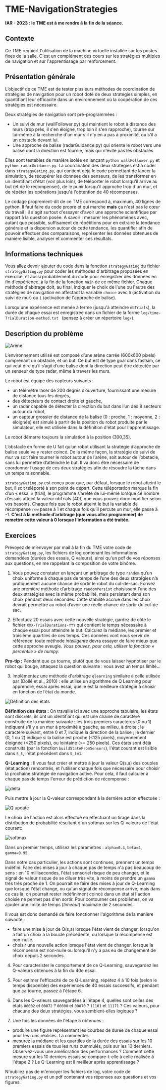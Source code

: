 # TME-NavigationStrategies

**IAR - 2023 : le TME est à me rendre à la fin de la séance.**

## Contexte

Ce TME requiert l'utilisation de la machine virtuelle installée sur les postes fixes de la salle. 
C'est un complément des cours sur les stratégies multiples de navigation et sur l'apprentissage par renforcement.

## Présentation générale

L’objectif de ce TME est de tester plusieurs méthodes de coordination de stratégies de navigation pour un robot doté de deux stratégies simples, en quantifiant leur efficacité dans un environnement où la coopération de ces stratégies est nécessaire.

Deux stratégies de navigation sont pré-programmées :
* Un suivi de mur (wallFollower.py) qui maintient le robot à distance des murs (trop près, il s'en éloigne, trop loin il s'en rapproche), tourne sur lui-même à la recherche d'un mur s'il n'y en a pas à proximité, ou s'il a un obstacle devant lui.
* Une approche de balise (radarGuidance.py) qui oriente le robot vers une balise dont la direction est fournie, mais qui n'évite pas les obstacles.

Elles sont testables de manière isolée en lançant ```python wallFollower.py``` et ```python radarGuidance.py```. La coordination des deux stratégies est à coder dans ```strategyGating.py```, qui contient déjà le code permettant de lancer la simulation, de récupérer les données des senseurs, de les transformer en un identifiant d'état (voir plus loin), de téléporter le robot lorsqu'il arrive au but (et de le récompenser), de le punir lorsqu'il approche trop d'un mur, et de répéter les opérations jusqu'à l'obtention de 40 récompenses.

Le codage proprement-dit de ce TME correspond à, maximum, 40 lignes de python. Il faut faire du code propre et qui marche **mais** ça n'est pas le cœur du travail : il s'agit surtout d'essayer d'avoir une approche scientifique par rapport à la question posée. A savoir : mesurer les phénomènes avec, autant que possible, suffisament de répétitions pour en extraire la tendance générale et la dispersion autour de cette tendance, les quantifier afin de pouvoir effectuer des comparaisons, représenter les données obtenues de manière lisible, analyser et commenter ces résultats.

## Informations techniques

Vous allez devoir ajouter du code dans la fonction ```strategyGating``` du fichier ```strategyGating.py``` pour coder les méthodes d'arbitrage proposées en exercice, et aussi probablement du code pour enregistrer des données en fin d'expérience, à la fin de la fonction ```main``` de ce même fichier. Chaque méthode d'abitrage doit, au final, indiquer le choix de l'une ou l'autre des stratégies de navigation en affectant la variable ```choice``` avec ```0``` (activation du suivi de mur) ou ```1``` (activation de l'approche de balise).

Lorsqu'une expérience est menée à terme (jusqu'à atteindre ```nbTrials```), la durée de chaque essai est enregistrée dans un fichier de la forme ```log/time-TrialDuration-method.txt ``` (pensez à créer un répertoire ```log/```).

## Description du problème

![Arène](entonnoir2.png)

L’environnement utilisé est composé d’une arène carrée (600x600 pixels) comprenant un obstacle, et un but. Ce but est de type goal dans fastsim, ce qui veut dire qu’il s’agit d’une balise dont la direction peut être détectée par un senseur de type radar, même à travers les murs.

Le robot est équipé des capteurs suivants :
- un télémètre laser de 200 degrés d’ouverture, fournissant une mesure de distance tous les degrés,
- des détecteurs de contact droite et gauche,
- un radar capable de détecter la direction du but dans l’un des 8 secteurs autour du robot,
- un capteur grossier de distance de la balise (0 : proche, 1 : moyenne, 2 : éloignée) est simulé à partir de la position du robot produite par le simulateur, elle est utilisée dans la définition d'état pour l'apprentissage.

Le robot démarre toujours la simulation à la position (300,35).

L’obstacle en forme de U fait qu’un robot utilisant la stratégie d’approche de balise seule va y rester coincé.
De la même façon, la stratégie de suivi de mur va soit faire tourner le robot autour de l’arène, soit autour de l’obstacle, sans lui permettre d’atteindre le but. Il va donc être nécessaire de coordonner l’usage de ces deux stratégies afin de résoudre la tâche dans un temps raisonnable.

```strategyGating.py``` est conçu pour que, par défaut, lorsque le robot atteint le but, il soit téléporté à son point de départ. Cette téléportation marque la fin d’un « essai » (trial), le programme s’arrête de lui-même lorsque ce nombre d’essais atteint la valeur nbTrials (40), que vous pouvez donc modifier selon vos besoins. Chaque fois que le robot atteint le but la variable de récompense ```rew``` passe à 1 et chaque fois qu’il percute un mur, elle passe à -1. **C’est à la méthode d’arbitrage (que vous allez programmer) de remettre cette valeur à 0 lorsque l’information a été traitée.**

## Exercices

Prévoyez de m’envoyer par mail à la fin du TME votre code de ```strategyGating.py```, les fichiers de log contenant les informations demandées (durées des essais, Q valeurs), ainsi qu'un pdf de vos réponses aux questions, en me rappelant la composition de votre binôme.

1. Vous pouvez constater en lançant un arbitrage de type ```random``` qu’un choix uniforme à chaque pas de temps de l’une des deux stratégies n’a pratiquement aucune chance de sortir le robot du cul-de-sac. Ecrivez une première méthode d’arbitrage ```randomPersist``` choisissant l’une des deux stratégies avec la même probabilité, mais persistant dans son choix pendant deux secondes. Cette stabilité accrue dans les choix devrait permettre au robot d’avoir une réelle chance de sortir du cul-de-sac.

2. Effectuez 20 essais avec cette nouvelle stratégie, gardez de côté le fichier ```XXX-TrialDurations-YYY``` qui contient le temps nécessaire à chaque essai pour atteindre le but. Calculez la médiane, les premier et troisième quartiles de ces temps. Ces données vont nous servir de référence: toute méthode *intelligente* devra essayer de faire mieux que cette approche aveugle. *Vous pouvez, pour cela, utiliser la fonction « percentile » de numpy.*

**Pro-tip :** Pendant que ça tourne, plutôt que de vous laisser hypnotiser par le robot qui bouge, attaquez la question suivante : vous avez un temps limité...

3. Implémentez une méthode d'arbitrage ```qlearning``` similaire à celle utilisée par (Dollé et al., 2010) : elle utilise un algorithme de Q Learning pour apprendre, essai après essai, quelle est la meilleure stratégie à choisir en fonction de l’état du monde.

![Définition des états](FigStates.png)

**Définition des états :** On travaille ici avec une approche tabulaire, les états sont discrets, ils ont un identifiant qui est une chaîne de caractère construite de la manière suivante : les trois premiers caractères (0 ou 1) indiquent s'il y a un mur à proximité à gauche, au milieu, à droite ; le caractère suivant, entre 0 et 7, indique la direction de la balise ; le dernier (0, 1 ou 2) indique si la balise est proche (<125 pixels), moyennement éloignée (<250 pixels), ou lointaine (>= 250 pixels). Ces états sont déjà construits (par la fonction ```buildStateFromSensors```), l'état courant est lisible dans ```S_t```, l'état précédent dans ```S_tm1```.

**Q-Learning :** Il vous faut créer et mettre à jour la valeur Q(s,a) des couples (état,action) rencontrés, et l'utiliser chaque fois que nécessaire pour choisir la prochaine stratégie de navigation active. Pour cela, il faut calculer à chaque pas de temps l'erreur de prédiction de récompense :

![delta](RPE.png)

Puis mettre à jour la Q-valeur correspondant à la dernière action effectuée :

![Q update](QUpdate.png)

Le choix de l'action est alors effectué en effectuant un tirage dans la distribution de probabilité résultant d'un softmax sur les Q-valeurs de l'état courant:

![softmax](Softmax.png)

Dans un premier temps, utilisez les paramètres : ```alpha=0.4```, ```beta=4```, ```gamma=0.95```.

Dans notre cas particulier, les actions sont continues, prennent un temps indéfini. Faire des mises à jour à chaque pas de temps n'a pas beaucoup de sens : en 10 millisecondes, l'état sensoriel risque de peu changer, et le signal de valeur risque de se diluer très vite, à moins de prendre un ```gamma``` très très proche de 1. On pourrait ne faire des mises à jour de Q-Learning que lorsque l'état change, ou qu'un signal de récompense arrive, mais dans ce cas là, on pourrait rester indéfiniment coincé dans un état si l'action choisie ne permet pas d'en sortir. Pour contourner ces problèmes, on va ajouter une limite de temps (*timeout*) maximale de 2 secondes.

Il vous est donc demandé de faire fonctionner l'algorithme de la manière suivante :
* faire une mise à jour de Q(s,a) lorsque l'état vient de changer, lorsqu'on a fait un choix à la boucle précédente, ou lorsque la récompense est non-nulle.
* choisir une nouvelle action lorsque l'état vient de changer, lorsque la récompense est non-nulle ou lorsqu'il n'y a pas eu de changement de choix depuis 2 secondes.

4. Pour caracterister le comportement de ce Q-Learning, sauvegardez les Q-valeurs obtenues à la fin du 40e essai.

5. Pour estimer l'efficacité de ce Q-Learning, répétez 4 à 10 fois (selon le temps disponible) des expériences de 40 essais successifs, et pendant que ça tourne, passez à l'étape 6.

6. Dans les Q-valeurs sauvegardées à l'étape 4, quelles sont celles des états ```00002``` et ```00072``` ? ```00000``` et ```00070``` ? ```11101``` et ```11171``` ? Ces valeurs, pour chacune des deux stratégies, vous semblent-elles logiques ?

7. Une fois les données de l'étape 5 obtenues :
* produire une figure représentant les courbes de durée de chaque essai pour les runs réalisés. La commenter.
* mesurez la médiane et les quartiles de la durée des essais sur les 10 premiers essais de tous les runs cummulés, puis sur les 10 derniers. Observez-vous une amélioration des performances ? Comment cette mesure sur les 10 derniers essais se compare-t-elle à celle réalisée à l'étape 2 ? Le Q-Learning est il meilleur après apprentissage ?

N'oubliez pas de m'envoyer les fichiers de log, votre code de ```strategyGating.py``` et un pdf contenant vos réponses aux questions et vos figures.
